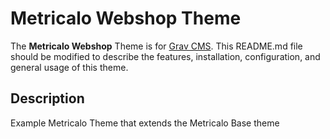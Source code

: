 # Metricalo Webshop Theme

The **Metricalo Webshop** Theme is for [Grav CMS](http://github.com/getgrav/grav).  This README.md file should be modified to describe the features, installation, configuration, and general usage of this theme.

## Description

Example Metricalo Theme that extends the Metricalo Base theme
